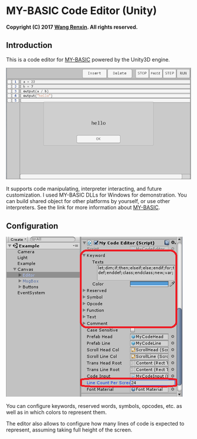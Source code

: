 # MY-BASIC Code Editor (Unity)

**Copyright (C) 2017 [Wang Renxin](https://cn.linkedin.com/in/wang-renxin-02049443). All rights reserved.**

## Introduction

This is a code editor for [MY-BASIC](https://github.com/paladin-t/my_basic) powered by the Unity3D engine.

![](docs/run.png)

It supports code manipulating, interpreter interacting, and future customization. I used MY-BASIC DLLs for Windows for demonstration. You can build shared object for other platforms by yourself, or use other interpreters. See the link for more information about [MY-BASIC](https://github.com/paladin-t/my_basic).

## Configuration

![](docs/config.png)

You can configure keywords, reserved words, symbols, opcodes, etc. as well as in which colors to represent them.

The editor also allows to configure how many lines of code is expected to represent, assuming taking full height of the screen.
